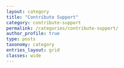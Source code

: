 ```yaml
---
layout: category
title: "Contribute Support"
category: contribute-support
permalink: /categories/contribute-support/
author_profile: true
type: posts
taxonomy: category
entries_layout: grid
classes: wide
---
```

